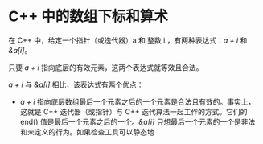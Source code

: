 # C++ 中的数组下标和算术

在 C++ 中，给定一个指针（或迭代器）a 和 整数 i ，有两种表达式：*a + i*  和
*&a[i]*。

只要 *a + i* 指向底层的有效元素，这两个表达式就等效且合法。

*a + i* 与 *&a[i]* 相比，该表达式有两个优点：

* *a + i* 指向底层数组最后一个元素之后的一个元素是合法且有效的。事实上，这就是 C++ 迭代器（或指针）与 C++ 迭代算法一起工作的方式。它们的 end() 值是最后一个元素之后的一个。*&a[i]* 只想最后一个元素的一个是非法和未定义的行为。如果检查工具可以静态地

